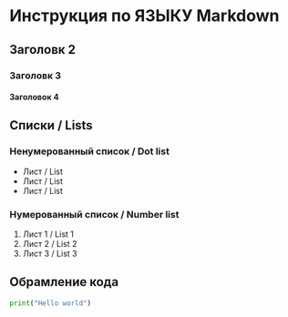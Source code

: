 # Инструкция по ЯЗЫКУ Markdown

## Заголовк 2
### Заголовк 3
#### Заголовок 4


## Списки / Lists
### Ненумерованный список / Dot list
* Лист / List
* Лист / List
* Лист / List
### Нумерованный список / Number list
1. Лист 1 / List 1
2. Лист 2 / List 2
3. Лист 3 / List 3

## Обрамление кода
```python
print("Hello world")
```